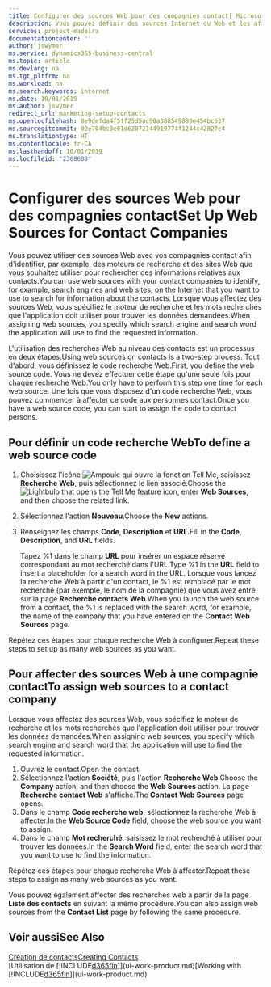 ```yaml
---
title: Configurer des sources Web pour des compagnies contact| Microsoft Docs
description: Vous pouvez définir des sources Internet ou Web et les affecter à une compagnie contact pour identifier la manière dont vous souhaitez rechercher des informations sur vos contacts.
services: project-madeira
documentationcenter: ''
author: jswymer
ms.service: dynamics365-business-central
ms.topic: article
ms.devlang: na
ms.tgt_pltfrm: na
ms.workload: na
ms.search.keywords: internet
ms.date: 10/01/2019
ms.author: jswymer
redirect_url: marketing-setup-contacts
ms.openlocfilehash: 8e9defda4f5ff25d5ac90a308549880e454bc637
ms.sourcegitcommit: 02e704bc3e01d62072144919774f1244c42827e4
ms.translationtype: HT
ms.contentlocale: fr-CA
ms.lasthandoff: 10/01/2019
ms.locfileid: "2308688"
---
```

# <a name="set-up-web-sources-for-contact-companies"></a><span data-ttu-id="c8850-103">Configurer des sources Web pour des compagnies contact</span><span class="sxs-lookup"><span data-stu-id="c8850-103">Set Up Web Sources for Contact Companies</span></span>
<span data-ttu-id="c8850-104">Vous pouvez utiliser des sources Web avec vos compagnies contact afin d'identifier, par exemple, des moteurs de recherche et des sites Web que vous souhaitez utiliser pour rechercher des informations relatives aux contacts.</span><span class="sxs-lookup"><span data-stu-id="c8850-104">You can use web sources with your contact companies to identify, for example, search engines and web sites, on the Internet that you want to use to search for information about the contacts.</span></span> <span data-ttu-id="c8850-105">Lorsque vous affectez des sources Web, vous spécifiez le moteur de recherche et les mots recherchés que l'application doit utiliser pour trouver les données demandées.</span><span class="sxs-lookup"><span data-stu-id="c8850-105">When assigning web sources, you specify which search engine and search word the application will use to find the requested information.</span></span>

<span data-ttu-id="c8850-106">L'utilisation des recherches Web au niveau des contacts est un processus en deux étapes.</span><span class="sxs-lookup"><span data-stu-id="c8850-106">Using web sources on contacts is a two-step process.</span></span> <span data-ttu-id="c8850-107">Tout d'abord, vous définissez le code recherche Web.</span><span class="sxs-lookup"><span data-stu-id="c8850-107">First, you define the web source code.</span></span> <span data-ttu-id="c8850-108">Vous ne devez effectuer cette étape qu'une seule fois pour chaque recherche Web.</span><span class="sxs-lookup"><span data-stu-id="c8850-108">You only have to perform this step one time for each web source.</span></span> <span data-ttu-id="c8850-109">Une fois que vous disposez d'un code recherche Web, vous pouvez commencer à affecter ce code aux personnes contact.</span><span class="sxs-lookup"><span data-stu-id="c8850-109">Once you have a web source code, you can start to assign the code to contact persons.</span></span>

## <a name="to-define-a-web-source-code"></a><span data-ttu-id="c8850-110">Pour définir un code recherche Web</span><span class="sxs-lookup"><span data-stu-id="c8850-110">To define a web source code</span></span>
1. <span data-ttu-id="c8850-111">Choisissez l'icône ![Ampoule qui ouvre la fonction Tell Me](media/ui-search/search_small.png "Dites-moi ce que vous voulez faire"), saisissez **Recherche Web**, puis sélectionnez le lien associé.</span><span class="sxs-lookup"><span data-stu-id="c8850-111">Choose the ![Lightbulb that opens the Tell Me feature](media/ui-search/search_small.png "Tell me what you want to do") icon, enter **Web Sources**, and then choose the related link.</span></span>
2. <span data-ttu-id="c8850-112">Sélectionnez l'action **Nouveau**.</span><span class="sxs-lookup"><span data-stu-id="c8850-112">Choose the **New** actions.</span></span>
3. <span data-ttu-id="c8850-113">Renseignez les champs **Code**, **Description** et **URL**.</span><span class="sxs-lookup"><span data-stu-id="c8850-113">Fill in the **Code**, **Description**, and **URL** fields.</span></span>

    <span data-ttu-id="c8850-114">Tapez %1 dans le champ **URL** pour insérer un espace réservé correspondant au mot recherché dans l'URL.</span><span class="sxs-lookup"><span data-stu-id="c8850-114">Type %1 in the **URL** field to insert a placeholder for a search word in the URL.</span></span> <span data-ttu-id="c8850-115">Lorsque vous lancez la recherche Web à partir d'un contact, le %1 est remplacé par le mot recherché (par exemple, le nom de la compagnie) que vous avez entré sur la page **Recherche contacts Web**.</span><span class="sxs-lookup"><span data-stu-id="c8850-115">When you launch the web source from a contact, the %1 is replaced with the search word, for example, the name of the company that you have entered on the **Contact Web Sources** page.</span></span>

<span data-ttu-id="c8850-116">Répétez ces étapes pour chaque recherche Web à configurer.</span><span class="sxs-lookup"><span data-stu-id="c8850-116">Repeat these steps to set up as many web sources as you want.</span></span>

## <a name="to-assign-web-sources-to-a-contact-company"></a><span data-ttu-id="c8850-117">Pour affecter des sources Web à une compagnie contact</span><span class="sxs-lookup"><span data-stu-id="c8850-117">To assign web sources to a contact company</span></span>
<span data-ttu-id="c8850-118">Lorsque vous affectez des sources Web, vous spécifiez le moteur de recherche et les mots recherchés que l'application doit utiliser pour trouver les données demandées.</span><span class="sxs-lookup"><span data-stu-id="c8850-118">When assigning web sources, you specify which search engine and search word that the application will use to find the requested information.</span></span>

1. <span data-ttu-id="c8850-119">Ouvrez le contact.</span><span class="sxs-lookup"><span data-stu-id="c8850-119">Open the contact.</span></span>
2. <span data-ttu-id="c8850-120">Sélectionnez l'action **Société**, puis l'action **Recherche Web**.</span><span class="sxs-lookup"><span data-stu-id="c8850-120">Choose the **Company** action, and then choose the **Web Sources** action.</span></span> <span data-ttu-id="c8850-121">La page **Recherche contact Web** s'affiche.</span><span class="sxs-lookup"><span data-stu-id="c8850-121">The **Contact Web Sources** page opens.</span></span>
3. <span data-ttu-id="c8850-122">Dans le champ **Code recherche web**, sélectionnez la recherche Web à affecter.</span><span class="sxs-lookup"><span data-stu-id="c8850-122">In the **Web Source Code** field, choose the web source you want to assign.</span></span>
4. <span data-ttu-id="c8850-123">Dans le champ **Mot recherché**, saisissez le mot recherché à utiliser pour trouver les données.</span><span class="sxs-lookup"><span data-stu-id="c8850-123">In the **Search Word** field, enter the search word that you want to use to find the information.</span></span>

<span data-ttu-id="c8850-124">Répétez ces étapes pour chaque recherche Web à affecter.</span><span class="sxs-lookup"><span data-stu-id="c8850-124">Repeat these steps to assign as many web sources as you want.</span></span>

<span data-ttu-id="c8850-125">Vous pouvez également affecter des recherches web à partir de la page **Liste des contacts** en suivant la même procédure.</span><span class="sxs-lookup"><span data-stu-id="c8850-125">You can also assign web sources from the **Contact List** page by following the same procedure.</span></span>

## <a name="see-also"></a><span data-ttu-id="c8850-126">Voir aussi</span><span class="sxs-lookup"><span data-stu-id="c8850-126">See Also</span></span>
[<span data-ttu-id="c8850-127">Création de contacts</span><span class="sxs-lookup"><span data-stu-id="c8850-127">Creating Contacts</span></span>](marketing-create-contact-companies.md)  
<span data-ttu-id="c8850-128">[Utilisation de [!INCLUDE[d365fin](includes/d365fin_md.md)]](ui-work-product.md)</span><span class="sxs-lookup"><span data-stu-id="c8850-128">[Working with [!INCLUDE[d365fin](includes/d365fin_md.md)]](ui-work-product.md)</span></span>
